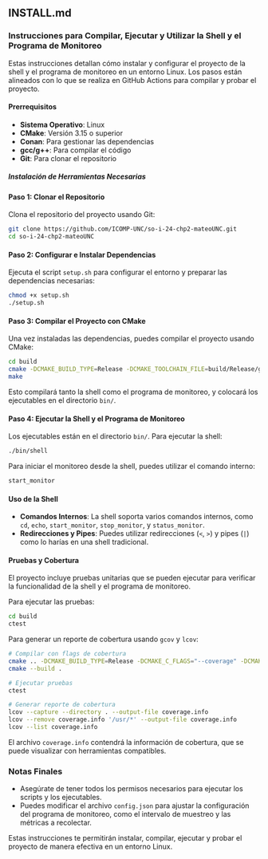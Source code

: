 ## INSTALL.md

### Instrucciones para Compilar, Ejecutar y Utilizar la Shell y el Programa de Monitoreo

Estas instrucciones detallan cómo instalar y configurar el proyecto de la shell y el programa de monitoreo en un entorno Linux. Los pasos están alineados con lo que se realiza en GitHub Actions para compilar y probar el proyecto.

#### Prerrequisitos

- **Sistema Operativo**: Linux
- **CMake**: Versión 3.15 o superior
- **Conan**: Para gestionar las dependencias
- **gcc/g++**: Para compilar el código
- **Git**: Para clonar el repositorio

##### Instalación de Herramientas Necesarias

#### Paso 1: Clonar el Repositorio

Clona el repositorio del proyecto usando Git:

```bash
git clone https://github.com/ICOMP-UNC/so-i-24-chp2-mateoUNC.git
cd so-i-24-chp2-mateoUNC
```

#### Paso 2: Configurar e Instalar Dependencias

Ejecuta el script `setup.sh` para configurar el entorno y preparar las dependencias necesarias:

```bash
chmod +x setup.sh
./setup.sh
```

#### Paso 3: Compilar el Proyecto con CMake

Una vez instaladas las dependencias, puedes compilar el proyecto usando CMake:

```bash
cd build
cmake -DCMAKE_BUILD_TYPE=Release -DCMAKE_TOOLCHAIN_FILE=build/Release/generators/conan_toolchain.cmake ../
make
```

Esto compilará tanto la shell como el programa de monitoreo, y colocará los ejecutables en el directorio `bin/`.

#### Paso 4: Ejecutar la Shell y el Programa de Monitoreo

Los ejecutables están en el directorio `bin/`. Para ejecutar la shell:

```bash
./bin/shell
```

Para iniciar el monitoreo desde la shell, puedes utilizar el comando interno:

```bash
start_monitor
```

#### Uso de la Shell

- **Comandos Internos**: La shell soporta varios comandos internos, como `cd`, `echo`, `start_monitor`, `stop_monitor`, y `status_monitor`.
- **Redirecciones y Pipes**: Puedes utilizar redirecciones (`<`, `>`) y pipes (`|`) como lo harías en una shell tradicional.

#### Pruebas y Cobertura

El proyecto incluye pruebas unitarias que se pueden ejecutar para verificar la funcionalidad de la shell y el programa de monitoreo.

Para ejecutar las pruebas:

```bash
cd build
ctest
```

Para generar un reporte de cobertura usando `gcov` y `lcov`:

```bash
# Compilar con flags de cobertura
cmake .. -DCMAKE_BUILD_TYPE=Release -DCMAKE_C_FLAGS="--coverage" -DCMAKE_CXX_FLAGS="--coverage"
cmake --build .

# Ejecutar pruebas
ctest

# Generar reporte de cobertura
lcov --capture --directory . --output-file coverage.info
lcov --remove coverage.info '/usr/*' --output-file coverage.info
lcov --list coverage.info
```

El archivo `coverage.info` contendrá la información de cobertura, que se puede visualizar con herramientas compatibles.

### Notas Finales

- Asegúrate de tener todos los permisos necesarios para ejecutar los scripts y los ejecutables.
- Puedes modificar el archivo `config.json` para ajustar la configuración del programa de monitoreo, como el intervalo de muestreo y las métricas a recolectar.

Estas instrucciones te permitirán instalar, compilar, ejecutar y probar el proyecto de manera efectiva en un entorno Linux.

